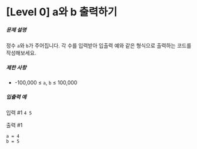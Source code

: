 # [Level 0] a와 b 출력하기

##### 문제 설명

정수 ```a```와 ```b```가 주어집니다. 각 수를 입력받아 입출력 예와 같은 형식으로 출력하는 코드를 작성해보세요.

##### 제한 사항
- -100,000 ≤ ```a```, ```b``` ≤ 100,000

##### 입출력 예

입력 #1
``` 4 5 ```

출력 #1
```
a = 4
b = 5
```
